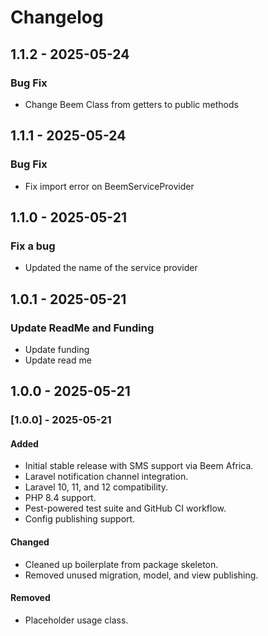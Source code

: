 # Changelog

## 1.1.2 - 2025-05-24

### Bug Fix

- Change Beem Class from getters to public methods

## 1.1.1 - 2025-05-24

### Bug Fix

- Fix import error on BeemServiceProvider

## 1.1.0 - 2025-05-21

### Fix a bug

- Updated the name of the service provider

## 1.0.1 - 2025-05-21

### Update ReadMe and Funding

- Update funding
- Update read me

## 1.0.0 - 2025-05-21

### [1.0.0] - 2025-05-21

#### Added

- Initial stable release with SMS support via Beem Africa.
- Laravel notification channel integration.
- Laravel 10, 11, and 12 compatibility.
- PHP 8.4 support.
- Pest-powered test suite and GitHub CI workflow.
- Config publishing support.

#### Changed

- Cleaned up boilerplate from package skeleton.
- Removed unused migration, model, and view publishing.

#### Removed

- Placeholder usage class.
